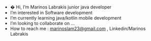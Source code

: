 - � Hi, I’m Marinos Labrakis junior java developer
-  I’m interested in Software development
-  I’m currently learning java/kotlin mobile development
-  I’m looking to collaborate on ...
-  How to reach me : marinoslam23@gmail.com , Linkedin/Marinos Labrakis

<!---
Fexios/Fexios is a ✨ special ✨ repository because its `README.md` (this file) appears on your GitHub profile.
You can click the Preview link to take a look at your changes.
--->
